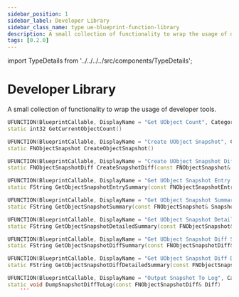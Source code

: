 ```yaml
---
sidebar_position: 1
sidebar_label: Developer Library
sidebar_class_name: type ue-blueprint-function-library
description: A small collection of functionality to wrap the usage of developer tools.
tags: [0.2.0]
---
```


import TypeDetails from '../../../../src/components/TypeDetails';

# Developer Library

<TypeDetails icon="ue-blueprint-function-library" base="UBlueprintFunctionLibrary" type="UNDeveloperLibrary" typeExtra="" headerFile="NexusCore/Public/Developer/NDeveloperLibrary" />

A small collection of functionality to wrap the usage of developer tools.

```cpp
UFUNCTION(BlueprintCallable, DisplayName = "Get UObject Count", Category = "NEXUS|Developer")
static int32 GetCurrentObjectCount()

UFUNCTION(BlueprintCallable, DisplayName = "Create UObject Snapshot", Category = "NEXUS|Developer")
static FNObjectSnapshot CreateObjectSnapshot()

UFUNCTION(BlueprintCallable, DisplayName = "Create UObject Snapshot Diff", Category = "NEXUS|Developer")
static FNObjectSnapshotDiff CreateSnapshotDiff(const FNObjectSnapshot& OldSnapshot, const FNObjectSnapshot& NewSnapshot, const bool bRemoveKnownLeaks = false)

UFUNCTION(BlueprintCallable, DisplayName = "Get UObject Snapshot Entry Summary", Category = "NEXUS|Developer")
static FString GetObjectSnapshotEntrySummary(const FNObjectSnapshotEntry& Entry) 

UFUNCTION(BlueprintCallable, DisplayName = "Get UObject Snapshot Summary", Category = "NEXUS|Developer")
static FString GetObjectSnapshotSummary(const FNObjectSnapshot& Snapshot)

UFUNCTION(BlueprintCallable, DisplayName = "Get UObject Snapshot Detailed Summary", Category = "NEXUS|Developer")
static FString GetObjectSnapshotDetailedSummary(const FNObjectSnapshot& Snapshot)

UFUNCTION(BlueprintCallable, DisplayName = "Get UObject Snapshot Diff Summary", Category = "NEXUS|Developer")
static FString GetObjectSnapshotDiffSummary(const FNObjectSnapshotDiff& Diff)

UFUNCTION(BlueprintCallable, DisplayName = "Get UObject Snapshot Diff Detailed Summary", Category = "NEXUS|Developer")
static FString GetObjectSnapshotDiffDetailedSummary(const FNObjectSnapshotDiff& Diff)

UFUNCTION(BlueprintCallable, DisplayName = "Output Snapshot To Log", Category = "NEXUS|Developer")
static void DumpSnapshotDiffToLog(const FNObjectSnapshotDiff& Diff)
	```